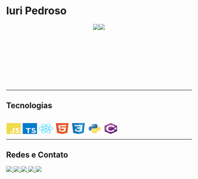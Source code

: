 # Iuri Pedroso

<div align="center" style="display: flex; justify-content: center;">
    <img height="165px"
         src="https://github-readme-stats.vercel.app/api?username=iuripedroso&count_private=true&show_icons=true&theme=react&rank_icon=github&border_radius=10" />
    <img height="165px"
         src="https://github-readme-stats.vercel.app/api/top-langs/?username=iuripedroso&langs_count=8&layout=compact&theme=react&border_radius=10&size_weight=0.5&count_weight=0.5&exclude_repo=github-readme-stats" />
</div>

---

## Tecnologias

<div style="display: inline_block"><br>
  <img align="center" alt="JavaScript" height="30" width="40"
       src="https://raw.githubusercontent.com/devicons/devicon/master/icons/javascript/javascript-plain.svg">
  <img align="center" alt="TypeScript" height="30" width="40"
       src="https://raw.githubusercontent.com/devicons/devicon/master/icons/typescript/typescript-plain.svg">
  <img align="center" alt="React" height="30" width="40"
       src="https://raw.githubusercontent.com/devicons/devicon/master/icons/react/react-original.svg">
  <img align="center" alt="HTML5" height="30" width="40"
       src="https://raw.githubusercontent.com/devicons/devicon/master/icons/html5/html5-original.svg">
  <img align="center" alt="CSS3" height="30" width="40"
       src="https://raw.githubusercontent.com/devicons/devicon/master/icons/css3/css3-original.svg">
  <img align="center" alt="Python" height="30" width="40"
       src="https://raw.githubusercontent.com/devicons/devicon/master/icons/python/python-original.svg">
  <img align="center" alt="C#" height="30" width="40"
       src="https://raw.githubusercontent.com/devicons/devicon/master/icons/csharp/csharp-original.svg">
</div>

---

## Redes e Contato

<div>
  <a href="https://instagram.com/_iuripedroso" target="_blank">
    <img src="https://img.shields.io/badge/-Instagram-%23E4405F?style=for-the-badge&logo=instagram&logoColor=white">
  </a>
  <a href="#" target="_blank">
    <img src="https://img.shields.io/badge/Twitch-9146FF?style=for-the-badge&logo=twitch&logoColor=white">
  </a>
  <a href="#" target="_blank">
    <img src="https://img.shields.io/badge/Discord-7289DA?style=for-the-badge&logo=discord&logoColor=white">
  </a>
  <a href="mailto:iuripedroso11072005@gmail.com" target="_blank">
    <img src="https://img.shields.io/badge/-Gmail-%23333?style=for-the-badge&logo=gmail&logoColor=white">
  </a>
  <a href="#" target="_blank">
    <img src="https://img.shields.io/badge/-LinkedIn-%230077B5?style=for-the-badge&logo=linkedin&logoColor=white">
  </a>
</div>
